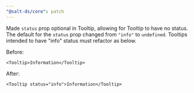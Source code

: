 ```yaml
---
"@salt-ds/core": patch
---
```


Made `status` prop optional in Tooltip, allowing for Tooltip to have no status.
The default for the `status` prop changed from `"info"` to `undefined`. Tooltips intended to have "info" status must refactor as below.

Before:

```tsx
<Tooltip>Information</Tooltip>
```

After:

```tsx
<Tooltip status="info">Information</Tooltip>
```
